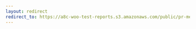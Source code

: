 ```yaml
---
layout: redirect
redirect_to: https://a8c-woo-test-reports.s3.amazonaws.com/public/pr-merge/43861/e2e/index.html
---
```


